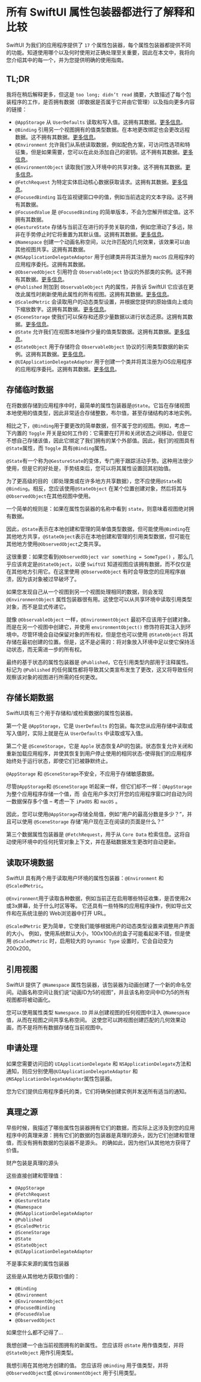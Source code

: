 所有 SwiftUI 属性包装器都进行了解释和比较
===

SwiftUI 为我们的应用程序提供了 `17` 个属性包装器，每个属性包装器都提供不同的功能。知道使用哪个以及何时使用对正确处理至关重要，因此在本文中，我将向您介绍其中的每一个，并为您提供明确的使用指南。

## TL;DR

我将在稍后解释更多，但这是 `too long; didn’t read` 摘要，大致描述了每个包装程序的工作，是否拥有数据（即数据是否属于它并由它管理）以及指向更多内容的链接：

- `@AppStorage` 从 `UserDefaults` 读取和写入值。这拥有其数据。[更多信息](../demo12/README.md)。
- `@Binding` 引用另一个视图拥有的值类型数据。在本地更改绑定也会更改远程数据。这不拥有其数据。[更多信息](../demo9/README.md)。
- `@Environment` 允许我们从系统读取数据，例如配色方案，可访问性选项和特征集，但是如果需要，您可以在此处添加自己的密钥。这不拥有其数据。[更多信息](../demo8/README.md)。
- `@EnvironmentObject` 读取我们放入环境中的共享对象。这不拥有其数据。[更多信息](../demo7/README.md)。
- `@FetchRequest` 为特定实体启动核心数据获取请求。这拥有其数据。[更多信息](../demo11/README.md)。
- `@FocusedBinding` 旨在监视键窗口中的值，例如当前选定的文本字段。这不拥有其数据。
- `@FocusedValue` 是 `@FocusedBinding` 的简单版本，不会为您解开绑定值。这不拥有其数据。
- `@GestureState` 存储与当前正在进行的手势关联的值，例如您滑动了多远，除非在手势停止时它将重置为其默认值。这拥有其数据。[更多信息](../demo10/README.md)。
- `@Namespace` 创建一个动画名称空间，以允许匹配的几何效果，该效果可以由其他视图共享。这拥有其数据。
- `@NSApplicationDelegateAdaptor` 用于创建类并将其注册为 `macOS` 应用程序的应用程序委托。这拥有其数据。
- `@ObservedObject` 引用符合 `ObservableObject` 协议的外部类的实例。这不拥有其数据。[更多信息](../demo6/README.md)。
- `@Published` 附加到 `ObservableObject` 内的属性，并告诉 SwiftUI 它应该在更改此属性时刷新使用此属性的所有视图。这拥有其数据。[更多信息](../demo5/README.md)。
- `@ScaledMetric` 会读取用户的动态类型设置，并根据您提供的原始值向上或向下缩放数字。这拥有其数据。[更多信息](../demo14/README.md)。
- `@SceneStorage` 使我们可以保存和还原少量数据以进行状态还原。这拥有其数据。[更多信息](../demo13/README.md)。
- `@State` 允许我们在视图本地操作少量的值类型数据。这拥有其数据。[更多信息](../demo3/README.md)。
- `@StateObject` 用于存储符合 `ObservableObject` 协议的引用类型数据的新实例。这拥有其数据。[更多信息](../demo4/README.md)。
- `@UIApplicationDelegateAdaptor` 用于创建一个类并将其注册为iOS应用程序的应用程序委托。这拥有其数据。[更多信息](../demo15/README.md)。

## 存储临时数据

在将数据存储到应用程序中时，最简单的属性包装器是`@State`。它旨在存储视图本地使用的值类型，因此非常适合存储整数，布尔值，甚至存储结构的本地实例。

相比之下，`@Binding`用于要更改的简单数据，但不属于您的视图。例如，考虑一下内置的 `Toggle` 开关是如何工作的：它需要在打开和关闭状态之间移动，但是它不想自己存储该值，因此它绑定了我们拥有的某个外部值。因此，我们的视图具有`@State`属性，而 `Toggle` 具有`@Binding`属性。

`@State`有一个称为`@GestureState`的变体，专门用于跟踪活动手势。这种用法很少使用，但是它的好处是，手势结束后，您可以将其属性设置回其初始值。

为了更高级的目的（即处理类或在许多地方共享数据），您不应使用`@State`和`@Binding`。相反，您应该使用`@StateObject` 在某个位置创建对象，然后将其与`@ObservedObject`在其他视图中使用。

一个简单的规则是：如果在属性包装器的名称中看到 `state`，则意味着视图绝对拥有数据。

因此，`@State`表示在本地创建和管理的简单值类型数据，但可能使用`@Binding`在其他地方共享，`@StateObject`表示在本地创建和管理的引用类型数据，但可能在其他地方使用`@ObservedObject`之类共享。

这很重要：如果您看到`@ObservedObject var something = SomeType()` ，那么几乎应该肯定是`@StateObject`，以便 `SwiftUI` 知道视图应该拥有数据，而不仅仅是在其他地方引用它。在这里使用 `@ObservedObject` 有时会导致您的应用程序崩溃，因为该对象被过早破坏了。

如果您发现自己从一个视图到另一个视图处理相同的数据，则会发现 `@EnvironmentObject` 属性包装器很有用。这使您可以从共享环境中读取引用类型对象，而不是显式传递它。

就像 `@ObservableObject` 一样，`@EnvironmentObject` 最初不应该用于创建对象。而是在另一个视图中创建它，并使用 `environmentObject()` 修饰符将其注入到环境中。尽管环境会自动保留对象的所有权，但是您也可以使用 `@StateObject` 将其存储在最初创建的位置。但是，这不是必需的：将对象放入环境中足以使它保持活动状态，而无需进一步的所有权。

最终的基于状态的属性包装器是 `@Published`，它在引用类型内部用于注释属性。标记为 `@Published` 的任何属性都将导致其父类宣布发生了更改，这又将导致任何观察该对象的视图进行所需的任何更改。

## 存储长期数据

SwiftUI具有三个用于存储和/或检索数据的属性包装器。

第一个是 `@AppStorage`，它是 `UserDefaults` 的包装。每次您从应用存储中读取或写入值时，实际上就是在从 `UserDefaults` 中读取或写入值。

第二个是 `@SceneStorage`，它是 `Apple` 状态恢复API的包装。状态恢复允许关闭和重新加载应用程序，并使其恢复到用户停止使用的相同状态-使得我们的应用程序始终处于运行状态，即使它们已被静默终止。

`@AppStorage` 和 `@SceneStorage`不安全，不应用于存储敏感数据。

尽管`@AppStorage`和 `@SceneStorage` 听起来一样，但它们却不一样：`@AppStorage`为整个应用程序存储一个值，而` `会在用户多次打开您的应用程序窗口时自动为同一数据保存多个值 – 考虑一下 `iPadOS` 和 `macOS` 。

因此，您可以使用`@AppStorage`存储全局值，例如“用户的最高分数是多少？”，并且可以使用 `@SceneStorage` 存储“用户现在正在阅读的页面是什么？”

第三个数据属性包装器是 `@FetchRequest`，用于从 `Core Data` 检索信息。这将自动使用环境中的任何托管对象上下文，并在基础数据发生更改时自动更新。


## 读取环境数据

SwiftUI 具有两个用于读取用户环境的属性包装器：`@Environment` 和 `@ScaledMetric`。

`@Environment`用于读取各种数据，例如当前正在启用哪些特征收集，是否使用2x或3x屏幕，处于什么时区等等。 它还具有一些特殊的应用程序操作，例如导出文件和在系统注册的 Web浏览器中打开 URL。

`@ScaledMetric` 更为简单，它使我们能够根据用户的动态类型设置来调整用户界面的大小。 例如，使用系统默认大小，100x100点的盒子可能看起来不错，但是使用 `@ScaledMetric` 时，启用较大的 `Dynamic Type` 设置时，它会自动变为200x200。

## 引用视图

SwiftUI 提供了 `@Namespace` 属性包装器，该包装器为动画创建了一个新的命名空间。动画名称空间让我们说“动画ID为5的视图”，并且该名称空间中ID为5的所有视图都将被动画化。

您可以使用属性类型 `Namespace.ID` 并从创建视图的任何视图中注入 `@Namespace` 值，从而在视图之间共享名称空间。 这使您可以跨视图创建匹配的几何效果动画，而不是将所有数据存储在当前视图中。

## 申请处理

如果您需要访问旧的 `UIApplicationDelegate` 和 `NSApplicationDelegate`方法和通知，则应分别使用`@UIApplicationDelegateAdaptor` 和 `@NSApplicationDelegateAdaptor`属性包装器。

您为它们提供应用程序委托的类，它们将确保创建实例并发送所有适当的通知。

## 真理之源

早些时候，我描述了哪些属性包装器拥有它们的数据，而实际上这涉及到您的应用程序中的真理来源：拥有它们的数据的包装器是真理的源头，因为它们创建和管理值，而没有拥有数据的包装器不是源头。 的确如此，因为他们从其他地方获得了价值。

财产包装是真理的源头

这些直接创建和管理值：

- `@AppStorage`
- `@FetchRequest`
- `@GestureState`
- `@Namespace`
- `@NSApplicationDelegateAdaptor`
- `@Published`
- `@ScaledMetric`
- `@SceneStorage`
- `@State`
- `@StateObject`
- `@UIApplicationDelegateAdaptor`

不是事实来源的属性包装器

这些是从其他地方获取价值的：

- `@Binding`
- `@Environment`
- `@EnvironmentObject`
- `@FocusedBinding`
- `@FocusedValue`
- `@ObservedObject`

如果您什么都不记得了...

我想创建一个由当前视图拥有的新属性。 您应该将 `@State` 用作值类型，并将 `@StateObject` 用作引用类型。

我想引用在其他地方创建的值。 您应该将 `@Binding` 用于值类型，并将 `@ObservedObject`或 `@EnvironmentObject` 用于引用类型。